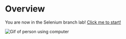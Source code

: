 # Overview
You are now in the Selenium branch lab! [Click me to start!](https://github.com/CbarNC/Group3-repo-projects/blob/Selenium/Selenium%20Lab.md)

![Gif of person using computer](https://media4.giphy.com/media/SpopD7IQN2gK3qN4jS/giphy.gif)
